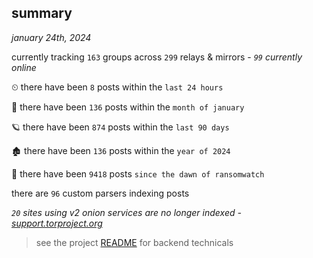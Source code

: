 
## summary
_january 24th, 2024_

currently tracking `163` groups across `299` relays & mirrors - _`99` currently online_

⏲ there have been `8` posts within the `last 24 hours`

🦈 there have been `136` posts within the `month of january`

🪐 there have been `874` posts within the `last 90 days`

🏚 there have been `136` posts within the `year of 2024`

🦕 there have been `9418` posts `since the dawn of ransomwatch`

there are `96` custom parsers indexing posts

_`20` sites using v2 onion services are no longer indexed - [support.torproject.org](https://support.torproject.org/onionservices/v2-deprecation/)_

> see the project [README](https://github.com/joshhighet/ransomwatch#ransomwatch--) for backend technicals
